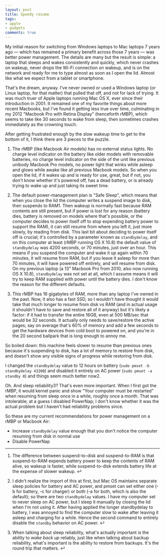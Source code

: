 ```yaml
---
layout: post
title: Speedy resume
tags:
- apple
- gadgets
comments: true
---
```

My initial reason for switching from Windows laptops to Mac laptops 7 years
ago — which has remained a primary benefit across those 7 years — was better
power management. The details are many but the result is simple: a laptop that
sleeps and wakes consistently and quickly, which never crashes on wakeup,
never drops the Wi-Fi connection on wakeup, and is on the network and ready
for me to type almost as soon as I open the lid. Almost like what we expect
from a tablet or smartphone.

That's the dream, anyway. I've never owned or used a Windows laptop (or Linux
laptop, for that matter) that pulled that off, and not for lack of trying. It
was much truer of Apple laptops running Mac OS X, ever since their
introduction in 2001. It remained one of my favorite things about more recent
Macbooks, but I've found it getting less true over time, culminating in my
2012 "Macbook Pro with Retina Display" (henceforth rMBP), which seems to take
like 30 seconds to wake from sleep, then sometimes crashes immediately as the
crowning touch.

After getting frustrated enough by the slow wakeup time to get to the bottom
of it, I think there are 3 pieces to the puzzle.

  1. The rMBP (like Macbook Air models) has no external status lights. No charge level indicator on the battery like older models with removable batteries, no charge level indicator on the side of the unit like previous unibody Macbook Pro models, no power light that winks while asleep and glows while awake like all previous Macbook models. So when you open the lid, if it wakes up and is ready for use, great, but if not, you don't know whether it's powered off, has a dead battery, or is already trying to wake up and just taking its sweet time.

  2. The default power-management plan is "Safe Sleep", which means that when you close the lid the computer writes a suspend image to disk, then suspends to RAM1. Then wakeup is normally fast because RAM contents are still present, but if power is lost for any reason (battery dies, battery is removed on models where that's possible, or the computer decides to power itself off to stop expending battery power to support the RAM), it can still resume from where you left it, just more slowly, by reading from disk. This last bit about deciding to power itself off is crucial; it's controlled by a parameter known as `standbydelay`, and on this computer at least (rMBP running OS X 10.8) the default value of `standbydelay` was 4200 seconds, or 70 minutes, just over an hour. This means if you suspend the computer and wake it up again within 70 minutes, it will resume from RAM, but if you leave it asleep for more than 70 minutes, it will have powered off entirely, and will resume from disk. On my previous laptop (a 13" Macbook Pro from 2010, also now running OS X 10.8), `standbydelay` was not set at all, which I assume means it will try to keep RAM supplied with power until the battery dies. I don't know the reason for the different defaults.

  3. This rMBP has 16 gigabytes of RAM, more than any laptop I've owned in the past. Now, it also has a fast SSD, so I wouldn't have thought it would take that much longer to resume from disk vs RAM (and in actual usage it shouldn't have to save and restore all of it anyway) but it's likely a factor: if it had to transfer the entire 16GB, even at 500 MB/sec that would be 32 seconds. It actually only needs to save/restore the active pages; say on average that's 60% of memory and add a few seconds to get the hardware devices from cold boot to powered on, and you're in the 20 second ballpark that is long enough to annoy me.

So boiled down: this machine feels slower to resume than previous ones because
it's suspending to disk, has a lot of memory to restore from disk, and doesn't
show any visible signs of progress while restoring from disk.

I changed the `standbydelay` value to 12 hours on battery (`sudo pmset -b
standbydelay 43200`) and disabled it entirely on AC power (`sudo pmset -a
standby 0`) and things seem much better now2.

Oh. And sleep reliability3? That's even more important. When I first got the
rMBP, it would kernel panic and show "Your computer must be restarted" when
resuming from sleep once in a while, roughly once a month. That was
intolerable; at a guess I disabled PowerNap; I don't know whether it was the
actual problem but I haven't had reliability problems since.

So these are my current recommendations for power management on a rMBP or
Macbook Air:

  * Increase `standbydelay` value enough that you don't notice the computer resuming from disk in normal use
  * Disable PowerNap

* * *

  1. The difference between suspend-to-disk and suspend-to-RAM is that suspend-to-RAM expends battery power to keep the contents of RAM alive, so wakeup is faster, while suspend-to-disk extends battery life at the expense of slower wakeup. ↩

  2. I didn't realize the import of this at first, but Mac OS maintains separate sleep policies for battery and AC power, and pmset can set either one (-b for battery, -c for charger) or both (-a for both, which is also the default); so there are two `standbydelay` values. I have my computer set to never sleep on AC power, but I sleep it manually by closing the lid when I'm not using it. After having applied the longer standbydelay to battery, I was annoyed to find the computer slow to wake after leaving it asleep and charging for a while. Hence the second command to entirely disable the `standby` behavior on AC power. ↩

  3. When talking about sleep reliability, what's actually important is the ability to _wake back up_ reliably, just like when talking about backup reliability, what's important is the ability to restore from backups. It's the round trip that matters. ↩

